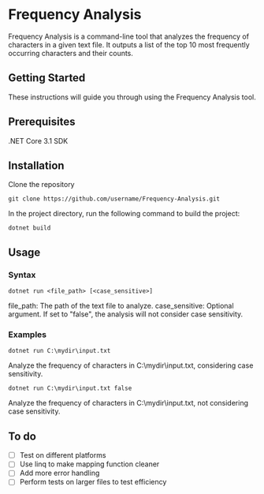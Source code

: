 # Frequency Analysis

Frequency Analysis is a command-line tool that analyzes the frequency of characters in a given text file. It outputs a list of the top 10 most frequently occurring characters and their counts.

## Getting Started

These instructions will guide you through using the Frequency Analysis tool.

## Prerequisites
.NET Core 3.1 SDK
## Installation
Clone the repository
```posh
git clone https://github.com/username/Frequency-Analysis.git
```
In the project directory, run the following command to build the project:
```posh
dotnet build
```

## Usage
### Syntax
```posh
dotnet run <file_path> [<case_sensitive>]
```

file_path: The path of the text file to analyze.
case_sensitive: Optional argument. If set to "false", the analysis will not consider case sensitivity.
### Examples
```posh
dotnet run C:\mydir\input.txt
```

Analyze the frequency of characters in C:\mydir\input.txt, considering case sensitivity.

```posh
dotnet run C:\mydir\input.txt false
```

Analyze the frequency of characters in C:\mydir\input.txt, not considering case sensitivity.

## To do

- [ ] Test on different platforms
- [ ] Use linq to make mapping function cleaner
- [ ] Add more error handling
- [ ] Perform tests on larger files to test efficiency
